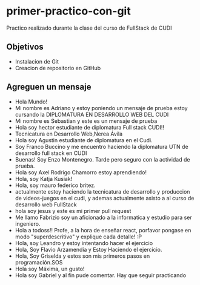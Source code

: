 # primer-practico-con-git

Practico realizado durante la clase del curso de FullStack de CUDI

## Objetivos

- Instalacion de Git
- Creacion de repositorio en GitHub

## Agreguen un mensaje

- Hola Mundo!
- Mi nombre es Adriano y estoy poniendo un mensaje de prueba estoy cursando la DIPLOMATURA EN DESARROLLO WEB DEL CUDI
- Mi nombre es Sebastian y este es un mensaje de prueba
- Hola soy hector estudiante de diplomatura Full stack CUDI!!
- Tecnicatura en Desarrollo Web,Nerea Ávila
- Hola soy Agustin estudiante de diplomatura en el Cudi.
- Soy Franco Buccino y me encuentro haciendo la diplomatura UTN de desarrollo full stack en CUDI
- Buenas! Soy Enzo Montenegro. Tarde pero seguro con la actividad de prueba.
- Hola soy Axel Rodrigo Chamorro estoy aprendiendo!
- Hola, soy Katja Kusiak!
- Hola, soy mauro federico britez.
- actualmente estoy haciendo la tecnicatura de desarrollo y produccion de videos-juegos en el cudi,
 y ademas actualmente asisto a al curso de desarrollo web FullStack
- hola soy jesus y este es mi primer pull request 
- Me llamo Fabrizio soy un aficionado a la informatica y estudio para ser ingeniero.
- Hola a todoss!! Profe, a la hora de enseñar react, porfavor pongase en modo "superdescritivo" y explique cada detalle! :P 
- Hola, soy Leandro y estoy intentando hacer el ejercicio
- Hola, Soy Flavio Arzamendia y Estoy Haciendo el ejercicio.
- Hola, Soy Griselda y estos son mis primeros pasos en programación.SOS
- Hola soy Máxima, un gusto!
- Hola soy Gabriel y al fin pude comentar. Hay que seguir practicando
